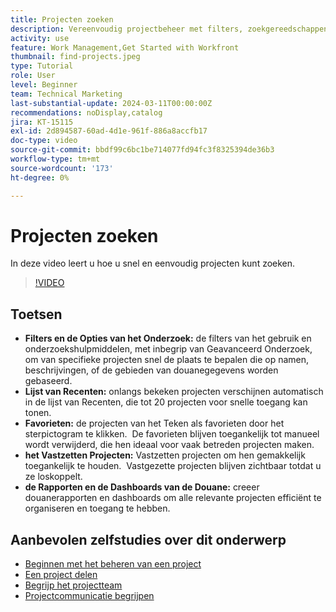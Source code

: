 ```yaml
---
title: Projecten zoeken
description: Vereenvoudig projectbeheer met filters, zoekgereedschappen, lijsten met verlopen, favorieten, vastgezette projecten en aangepaste rapporten of dashboards voor snelle en georganiseerde toegang tot projecten.
activity: use
feature: Work Management,Get Started with Workfront
thumbnail: find-projects.jpeg
type: Tutorial
role: User
level: Beginner
team: Technical Marketing
last-substantial-update: 2024-03-11T00:00:00Z
recommendations: noDisplay,catalog
jira: KT-15115
exl-id: 2d894587-60ad-4d1e-961f-886a8accfb17
doc-type: video
source-git-commit: bbdf99c6bc1be714077fd94fc3f8325394de36b3
workflow-type: tm+mt
source-wordcount: '173'
ht-degree: 0%

---
```


# Projecten zoeken

In deze video leert u hoe u snel en eenvoudig projecten kunt zoeken.

>[!VIDEO](https://video.tv.adobe.com/v/3439554/?quality=12&learn=on&enablevpops=1&captions=dut)

## Toetsen

* **Filters en de Opties van het Onderzoek:** de filters van het gebruik en onderzoekshulpmiddelen, met inbegrip van Geavanceerd Onderzoek, om van specifieke projecten snel de plaats te bepalen die op namen, beschrijvingen, of de gebieden van douanegegevens worden gebaseerd. &#x200B;
* **Lijst van Recenten:** onlangs bekeken projecten verschijnen automatisch in de lijst van Recenten, die tot 20 projecten voor snelle toegang kan tonen. &#x200B;
* **Favorieten:** de projecten van het Teken als favorieten door het sterpictogram te klikken. &#x200B; De favorieten blijven toegankelijk tot manueel wordt verwijderd, die hen ideaal voor vaak betreden projecten maken. &#x200B;
* **het Vastzetten Projecten:** Vastzetten projecten om hen gemakkelijk toegankelijk te houden. &#x200B; Vastgezette projecten blijven zichtbaar totdat u ze loskoppelt.
* **de Rapporten en de Dashboards van de Douane:** creeer douanerapporten en dashboards om alle relevante projecten efficiënt te organiseren en toegang te hebben. &#x200B;


## Aanbevolen zelfstudies over dit onderwerp

* [Beginnen met het beheren van een project](/help/manage-work/projects/getting-started-manage-a-project.md)
* [Een project delen](/help/manage-work/projects/share-a-project.md)
* [Begrijp het projectteam](/help/manage-work/projects/understand-the-project-team.md)
* [Projectcommunicatie begrijpen](/help/manage-work/projects/understand-project-communication.md)

